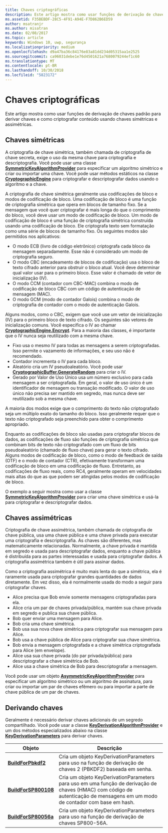 ```yaml
---
title: Chaves criptográficas
description: Este artigo mostra como usar funções de derivação de chaves padrão para derivar chaves e como criptografar conteúdo usando chaves simétricas e assimétricas.
ms.assetid: F35BEBDF-28C5-4F91-A94E-F7D862B6ED59
author: msatranjr
ms.author: misatran
ms.date: 02/08/2017
ms.topic: article
keywords: Windows 10, uwp, segurança
ms.localizationpriority: medium
ms.openlocfilehash: d9a47ba36c84176e83a81dd234d05315aa1e2525
ms.sourcegitcommit: ca96031debe1e76d4501621a7680079244ef1c60
ms.translationtype: MT
ms.contentlocale: pt-BR
ms.lasthandoff: 10/30/2018
ms.locfileid: "5823172"
---
```

# <a name="cryptographic-keys"></a>Chaves criptográficas




Este artigo mostra como usar funções de derivação de chaves padrão para derivar chaves e como criptografar conteúdo usando chaves simétricas e assimétricas. 

## <a name="symmetric-keys"></a>Chaves simétricas


A criptografia de chave simétrica, também chamada de criptografia de chave secreta, exige o uso da mesma chave para criptografia e descriptografia. Você pode usar uma classe [**SymmetricKeyAlgorithmProvider**](https://msdn.microsoft.com/library/windows/apps/br241537) para especificar um algoritmo simétrico e criar ou importar uma chave. Você pode usar métodos estáticos na classe [**CryptographicEngine**](https://msdn.microsoft.com/library/windows/apps/br241490) para criptografar e descriptografar dados usando o algoritmo e a chave.

A criptografia de chave simétrica geralmente usa codificações de bloco e modos de codificação de bloco. Uma codificação de bloco é uma função de criptografia simétrica que opera em blocos de tamanho fixo. Se a mensagem que você quer criptografar é mais longa do que o comprimento do bloco, você deve usar um modo de codificação de bloco. Um modo de codificação de bloco é uma função de criptografia simétrica construída usando uma codificação de bloco. Ele criptografa texto sem formatação como uma série de blocos de tamanho fixo. Os seguintes modos são permitidos nos aplicativos:

-   O modo ECB (livro de código eletrônico) criptografa cada bloco da mensagem separadamente. Esse não é considerado um modo de criptografia seguro.
-   O modo CBC (encadeamento de blocos de codificação) usa o bloco de texto cifrado anterior para obstruir o bloco atual. Você deve determinar qual valor usar para o primeiro bloco. Esse valor é chamado de vetor de inicialização (IV).
-   O modo CCM (contador com CBC-MAC) combina o modo de codificação de bloco CBC com um código de autenticação de mensagem (MAC).
-   O modo GCM (modo de contador Galois) combina o modo de criptografia de contador com o modo de autenticação Galois.

Alguns modos, como o CBC, exigem que você use um vetor de inicialização (IV) para o primeiro bloco de texto cifrado. Os seguintes são vetores de inicialização comuns. Você especifica o IV ao chamar [**CryptographicEngine.Encrypt**](https://msdn.microsoft.com/library/windows/apps/br241494). Para a maioria das classes, é importante que o IV nunca seja reutilizado com a mesma chave.

-   Fixo usa o mesmo IV para todas as mensagens a serem criptografadas. Isso permite o vazamento de informações, e seu uso não é recomendado.
-   Contador incrementa o IV para cada bloco.
-   Aleatório cria um IV pseudoaleatório. Você pode usar [**CryptographicBuffer.GenerateRandom**](https://msdn.microsoft.com/library/windows/apps/br241392) para criar o IV.
-   Gerado por Valor de Uso Único usa um número exclusivo para cada mensagem a ser criptografada. Em geral, o valor de uso único é um identificador de mensagem ou transação modificado. O valor de uso único não precisa ser mantido em segredo, mas nunca deve ser reutilizado sob a mesma chave.

A maioria dos modos exige que o comprimento do texto não criptografado seja um múltiplo exato do tamanho do bloco. Isso geralmente requer que o texto não criptografado seja preenchido para obter o comprimento apropriado.

Enquanto as codificações de bloco são usadas para criptografar blocos de dados, as codificações de fluxo são funções de criptografia simétrica que combinam bits de texto não criptografado com um fluxo de bits pseudoaleatório (chamado de fluxo chave) para gerar o texto cifrado. Alguns modos de codificação de bloco, como o modo de feedback de saída (OTF) e o modo de contador (CTR), efetivamente transformam uma codificação de bloco em uma codificação de fluxo. Entretanto, as codificações de fluxo reais, como RC4, geralmente operam em velocidades mais altas do que as que podem ser atingidas pelos modos de codificação de bloco.

O exemplo a seguir mostra como usar a classe [**SymmetricKeyAlgorithmProvider**](https://msdn.microsoft.com/library/windows/apps/br241537) para criar uma chave simétrica e usá-la para criptografar e descriptografar dados.

## <a name="asymmetric-keys"></a>Chaves assimétricas


Criptografia de chave assimétrica, também chamada de criptografia de chave pública, usa uma chave pública e uma chave privada para executar uma criptografia e descriptografia. As chaves são diferentes, mas matematicamente relacionadas. Normalmente, a chave privada é mantida em segredo e usada para descriptografar dados, enquanto a chave pública é distribuída para as partes interessadas e usada para criptografar dados. A criptografia assimétrica também é útil para assinar dados.

Como a criptografia assimétrica é muito mais lenta do que a simétrica, ela é raramente usada para criptografar grandes quantidades de dados diretamente. Em vez disso, ela é normalmente usada do modo a seguir para criptografar chaves.

-   Alice precisa que Bob envie somente mensagens criptografadas para ela.
-   Alice cria um par de chaves privada/pública, mantém sua chave privada em segredo e publica sua chave pública.
-   Bob quer enviar uma mensagem para Alice.
-   Bob cria uma chave simétrica.
-   Bob usa sua nova chave simétrica para criptografar sua mensagem para Alice.
-   Bob usa a chave pública de Alice para criptografar sua chave simétrica.
-   Bob envia a mensagem criptografada e a chave simétrica criptografada para Alice (em envelope).
-   Alice usa sua chave privada (do par privada/pública) para descriptografar a chave simétrica de Bob.
-   Alice usa a chave simétrica de Bob para descriptografar a mensagem.

Você pode usar um objeto [**AsymmetricKeyAlgorithmProvider**](https://msdn.microsoft.com/library/windows/apps/br241478) para especificar um algoritmo simétrico ou um algoritmo de assinatura, para criar ou importar um par de chaves efêmero ou para importar a parte de chave pública de um par de chaves.

## <a name="deriving-keys"></a>Derivando chaves


Geralmente é necessário derivar chaves adicionais de um segredo compartilhado. Você pode usar a classe [**KeyDerivationAlgorithmProvider**](https://msdn.microsoft.com/library/windows/apps/br241518) e um dos métodos especializados abaixo na classe [**KeyDerivationParameters**](https://msdn.microsoft.com/library/windows/apps/br241524) para derivar chaves.

| Objeto                                                                            | Descrição                                                                                                                                |
|-----------------------------------------------------------------------------------|--------------------------------------------------------------------------------------------------------------------------------------------|
| [**BuildForPbkdf2**](https://msdn.microsoft.com/library/windows/apps/br241525)    | Cria um objeto KeyDerivationParameters para uso na função de derivação de chaves 2 (PBKDF2) baseada em senha.                                 |
| [**BuildForSP800108**](https://msdn.microsoft.com/library/windows/apps/br241526)  | Cria um objeto KeyDerivationParameters para uso em uma função de derivação de chaves (HMAC) com código de autenticação de mensagens em um modo de contador com base em hash. |
| [**BuildForSP80056a**](https://msdn.microsoft.com/library/windows/apps/br241527)  | Cria um objeto KeyDerivationParameters para uso na função de derivação de chaves SP800-56A.                                                 |

 
